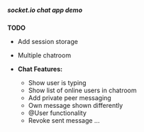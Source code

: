 ##### socket.io chat app demo
**TODO**
* Add session storage

* Multiple chatroom

* **Chat Features:**
	* Show user is typing
	* Show list of online users in chatroom
	* Add private peer messaging
	* Own message shown differently
	* @User functionality
	* Revoke sent message
...
